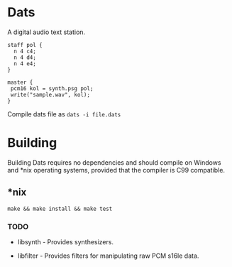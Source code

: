 # Dats

A digital audio text station.

```
staff pol {
  n 4 c4;
  n 4 d4;
  n 4 e4;
}

master {
 pcm16 kol = synth.psg pol;
 write("sample.wav", kol);
}
```
Compile dats file as `dats -i file.dats`

# Building

Building Dats requires no dependencies and should compile on Windows and \*nix operating
systems, provided that the compiler is C99 compatible.

## \*nix

```
make && make install && make test
```

### TODO

- libsynth - Provides synthesizers.

- libfilter - Provides filters for manipulating raw PCM s16le data.

